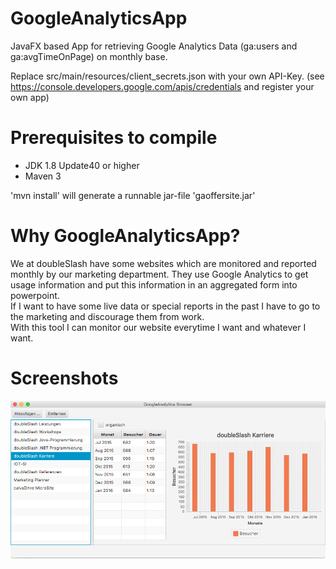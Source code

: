 # GoogleAnalyticsApp
JavaFX based App for retrieving Google Analytics Data (ga:users and ga:avgTimeOnPage) on monthly base.

Replace src/main/resources/client_secrets.json with your own API-Key. (see https://console.developers.google.com/apis/credentials and register your own app)

# Prerequisites to compile
- JDK 1.8 Update40 or higher
- Maven 3

'mvn install' will generate a runnable jar-file 'gaoffersite.jar'

# Why GoogleAnalyticsApp?
We at doubleSlash have some websites which are monitored and reported monthly by our marketing department. They use Google Analytics to get usage information and put this information in an aggregated form into powerpoint.<br>
If I want to have some live data or special reports in the past I have to go to the marketing and discourage them from work.<br>
With this tool I can monitor our website everytime I want and whatever I want.

# Screenshots
![picture not found](mainsreen.png?raw=true "GoogleAnalyticsApp Main screen")





